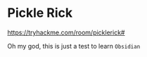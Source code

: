 # Pickle Rick

https://tryhackme.com/room/picklerick#

Oh my god, this is just a test to learn `Obsidian`
